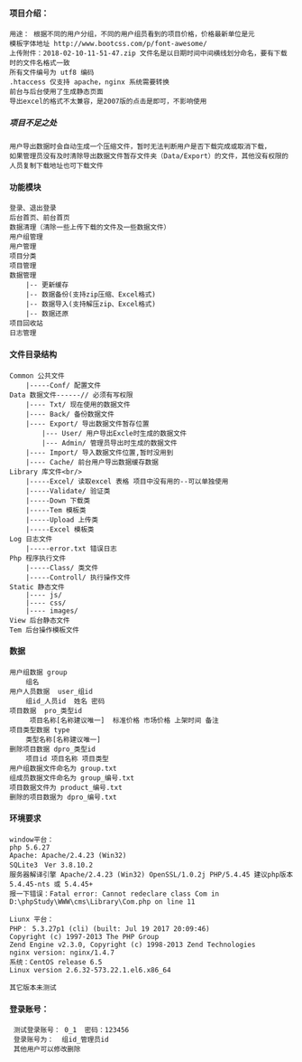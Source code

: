 #### 项目介绍：        
	用途： 根据不同的用户分组，不同的用户组员看到的项目价格，价格最新单位是元      
	模板字体地址 http://www.bootcss.com/p/font-awesome/            
	上传附件：2018-02-10-11-51-47.zip 文件名是以日期时间中间横线划分命名，要有下载时的文件名格式一致      
	所有文件编号为 utf8 编码          
	.htaccess 仅支持 apache，nginx 系统需要转换           
	前台与后台使用了生成静态页面 
	导出excel的格式不太兼容，是2007版的点击是即可，不影响使用
	 
##### 项目不足之处
	用户导出数据时会自动生成一个压缩文件，暂时无法判断用户是否下载完成或取消下载，
	如果管理员没有及时清除导出数据文件暂存文件夹（Data/Export）的文件，其他没有权限的人员复制下载地址也可下载文件

#### 功能模块   
	登录、退出登录
	后台首页、前台首页	
	数据清理（清除一些上传下载的文件及一些数据文件）
	用户组管理
	用户管理
	项目分类
	项目管理
	数据管理
		|-- 更新缓存
		|-- 数据备份(支持zip压缩、Excel格式)
		|-- 数据导入(支持解压zip、Excel格式)
		|-- 数据还原
	项目回收站
	日志管理
   
#### 文件目录结构  
	Common 公共文件   
	    |-----Conf/ 配置文件
	Data 数据文件------// 必须有写权限
	    |---- Txt/ 现在使用的数据文件
	    |---- Back/ 备份数据文件
	    |---- Export/ 导出数据文件暂存位置
	        |--- User/ 用户导出Excle时生成的数据文件
	        |--- Admin/ 管理员导出时生成的数据文件
	    |---- Import/ 导入数据文件位置,暂时没用到
	    |---- Cache/ 前台用户导出数据缓存数据
	Library 库文件<br/>
	    |-----Excel/ 读取excel 表格 项目中没有用的--可以单独使用
	    |-----Validate/ 验证类
	    |-----Down 下载类
	    |-----Tem 模板类
	    |-----Upload 上传类
	    |-----Excel 模板类
	Log 日志文件
	    |-----error.txt 错误日志
	Php 程序执行文件
	    |-----Class/ 类文件
	    |-----Controll/ 执行操作文件	
	Static 静态文件
	    |---- js/
	    |---- css/
	    |---- images/
	View 后台静态文件
	Tem 后台操作模板文件

#### 数据   
	用户组数据 group
		组名
	用户人员数据  user_组id
		组id_人员id  姓名 密码
	项目数据  pro_类型id
		 项目名称[名称建议唯一]  标准价格 市场价格 上架时间 备注
	项目类型数据 type
		类型名称[名称建议唯一]
	删除项目数据 dpro_类型id
		项目id 项目名称 项目类型
	用户组数据文件命名为 group.txt  
	组成员数据文件命名为 group_编号.txt  
	项目数据文件为 product_编号.txt  
	删除的项目数据为 dpro_编号.txt  

#### 环境要求
	window平台：
	php 5.6.27
	Apache: Apache/2.4.23 (Win32) 
	SQLite3　Ver 3.8.10.2
	服务器解译引擎	Apache/2.4.23 (Win32) OpenSSL/1.0.2j PHP/5.4.45 建议php版本 5.4.45-nts 或 5.4.45+
	报一下错误：Fatal error: Cannot redeclare class Com in D:\phpStudy\WWW\cms\Library\Com.php on line 11

	Liunx 平台：
	PHP： 5.3.27p1 (cli) (built: Jul 19 2017 20:09:46) 
	Copyright (c) 1997-2013 The PHP Group
	Zend Engine v2.3.0, Copyright (c) 1998-2013 Zend Technologies
	nginx version: nginx/1.4.7
	系统：CentOS release 6.5
	Linux version 2.6.32-573.22.1.el6.x86_64 

	其它版本未测试   

#### 登录账号：
	 测试登录账号： 0_1  密码：123456   
	 登录账号为：  组id_管理员id   
	 其他用户可以修改删除    
